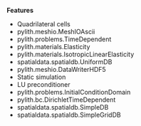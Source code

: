 
**Features**

* Quadrilateral cells
* pylith.meshio.MeshIOAscii
* pylith.problems.TimeDependent
* pylith.materials.Elasticity
* pylith.materials.IsotropicLinearElasticity
* spatialdata.spatialdb.UniformDB
* pylith.meshio.DataWriterHDF5
* Static simulation
* LU preconditioner
* pylith.problems.InitialConditionDomain
* pylith.bc.DirichletTimeDependent
* spatialdata.spatialdb.SimpleDB
* spatialdata.spatialdb.SimpleGridDB
